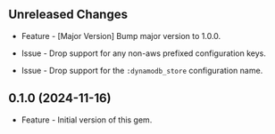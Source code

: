 Unreleased Changes
------------------

* Feature - [Major Version] Bump major version to 1.0.0.

* Issue - Drop support for any non-aws prefixed configuration keys.

* Issue - Drop support for the `:dynamodb_store` configuration name.

0.1.0 (2024-11-16)
------------------

* Feature - Initial version of this gem.
